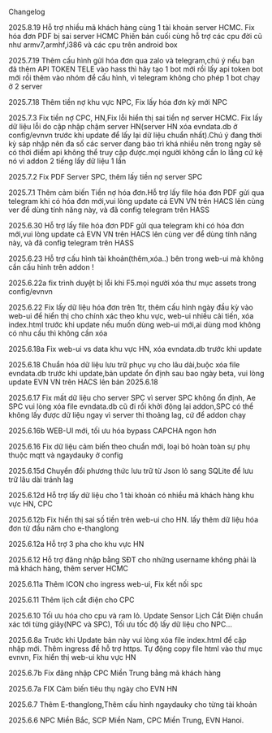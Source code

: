 Changelog

2025.8.19
Hỗ trợ nhiều mã khách hàng cùng 1 tài khoản server HCMC. Fix hóa đơn PDF bị sai server HCMC
Phiên bản cuối cùng hỗ trợ các cpu đời cũ như armv7,armhf,i386 và các cpu trên android box

2025.7.19
Thêm cấu hình gửi hóa đơn qua zalo và telegram,chú ý nếu bạn đã thêm API TOKEN TELE vào hass thì hãy tạo 1 bot mới rồi lấy api token bot mới rồi thêm vào nhóm để cấu hình, vì telegram không cho phép 1 bot chạy ở 2 server

2025.7.18
Thêm tiền nợ khu vực NPC, Fix lấy hóa đơn kỳ mới NPC

2025.7.3
Fix tiền nợ CPC, HN,Fix lỗi hiển thị sai tiền nợ server HCMC. Fix lấy dữ liệu lỗi do cập nhập chậm server HN(server HN xóa evndata.db ở config/evnvn trước khi update để lấy lại dữ liệu chuẩn nhất).Chú ý đang thời kỳ sáp nhập nên đa số các server đang bảo trì khá nhiều nên trong ngày sẽ có thời điểm api không thể truy cập được.mọi người không cần lo lắng cứ kệ nó vì addon 2 tiếng lấy dữ liệu 1 lần

2025.7.2
Fix PDF Server SPC, thêm lấy tiền nợ server SPC

2025.7.1
Thêm cảm biến Tiền nợ hóa đơn.Hỗ trợ lấy file hóa đơn PDF gửi qua telegram khi có hóa đơn mới,vui lòng update cả EVN VN trên HACS lên cùng ver để dùng tính năng này, và đã config telegram trên HASS

2025.6.30
Hỗ trợ lấy file hóa đơn PDF gửi qua telegram khi có hóa đơn mới,vui lòng update cả EVN VN trên HACS lên cùng ver để dùng tính năng này, và đã config telegram trên HASS

2025.6.23
Hỗ trợ cấu hình tài khoản(thêm,xóa..) bên trong web-ui mà không cần cấu hình trên addon !

2025.6.22a
fix trình duyệt bị lỗi khi F5.mọi người xóa thư mục assets trong config/evnvn

2025.6.22
Fix lấy dữ liệu hóa đơn trên 1tr, thêm cấu hình ngày đầu kỳ vào web-ui để hiển thị cho chính xác theo khu vực, web-ui nhiều cải tiến, xóa index.html trước khi update nếu muốn dùng web-ui mới,ai dùng mod không có nhu cầu thì không cần xóa

2025.6.18a
Fix web-ui vs data khu vực HN, xóa evndata.db trước khi update

2025.6.18
Chuẩn hóa dữ liệu lưu trữ phục vụ cho lâu dài,buộc xóa file evndata.db trước khi update,bản update ổn định sau bao ngày beta, vui lòng update EVN VN trên HACS lên bản 2025.6.18

2025.6.17
Fix mất dữ liệu cho server SPC vì server SPC không ổn định, Ae SPC vui lòng xóa file evndata.db cũ đi rồi khởi động lại addon,SPC có thể không lấy được dữ liệu ngay vì server thi thoảng lag, cứ để addon chạy 

2025.6.16b
WEB-UI mới, tối ưu hóa bypass CAPCHA ngon hơn

2025.6.16
Fix dữ liệu cảm biến theo chuẩn mới, loại bỏ hoàn toàn sự phụ thuộc mqtt và ngaydauky ở config

2025.6.15d
Chuyển đổi phương thức lưu trữ từ Json lỏ sang SQLite để lưu trữ lâu dài tránh lag

2025.6.12d
Hỗ trợ lấy dữ liệu cho 1 tài khoản có nhiều mã khách hàng khu vực HN, CPC

2025.6.12b
Fix hiển thị sai số tiền trên web-ui cho HN. lấy thêm dữ liệu hóa đơn từ đầu năm cho e-thanglong

2025.6.12a
Hỗ trợ 3 pha cho khu vực HN

2025.6.12
Hỗ trợ đăng nhập bằng SĐT cho những username không phải là mã khách hàng, thêm server HCMC

2025.6.11a
Thêm ICON cho ingress web-ui, Fix kết nối spc

2025.6.11
Thêm lịch cắt điện cho CPC

2025.6.10
Tối ưu hóa cho cpu và ram lỏ. Update Sensor Lịch Cắt Điện chuẩn xác tới từng giây(NPC và SPC), Tối ưu tốc độ lấy dữ liệu cho NPC...

2025.6.8a
Trước khi Update bản này vui lòng xóa file index.html để cập nhập mới. Thêm ingress để hỗ trợ https. Tự động copy file html vào thư mục evnvn, Fix hiển thị web-ui khu vực HN

2025.6.7b
Fix đăng nhập CPC Miền Trung bằng mã khách hàng

2025.6.7a
FIX Cảm biến tiêu thụ ngày cho EVN HN

2025.6.7
Thêm E-thanglong,Thêm cấu hình ngaydauky cho từng tài khoản

2025.6.6
NPC Miền Bắc, SCP Miền Nam, CPC Miền Trung, EVN Hanoi.